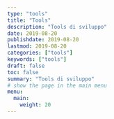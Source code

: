 ```yaml
---
type: "tools"
title: "Tools"
description: "Tools di sviluppo"
date: 2019-08-20
publishdate: 2019-08-20
lastmod: 2019-08-20
categories: ["tools"]
keywords: ["tools"]
draft: false
toc: false
summary: "Tools di sviluppo"
# show the page in the main menu
menu:
  main:
    weight: 20
---
```

